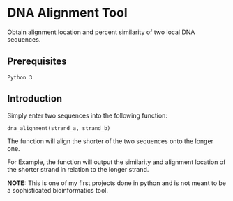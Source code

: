 # DNA Alignment Tool
Obtain alignment location and percent similarity of two local DNA sequences.

## Prerequisites
```
Python 3
```
## Introduction

Simply enter two sequences into the following function: 
```
dna_alignment(strand_a, strand_b)
```
The function will align the shorter of the two sequences onto the longer one. 

For Example, the function will output the similarity and alignment location of the shorter strand in relation to the longer strand. 

**NOTE:** This is one of my first projects done in python and is not meant to be a sophisticated bioinformatics tool. 
